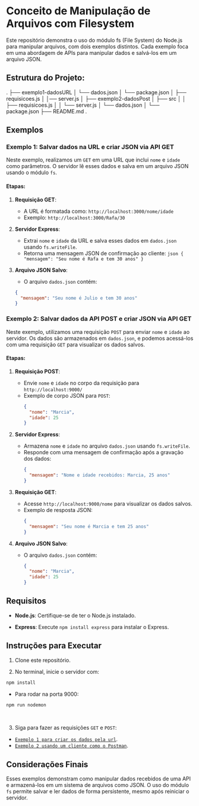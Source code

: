 # Conceito de Manipulação de Arquivos com Filesystem

Este repositório demonstra o uso do módulo fs (File System) do Node.js para manipular arquivos, com dois exemplos distintos. Cada exemplo foca em uma abordagem de APIs para manipular dados e salvá-los em um arquivo JSON.

## Estrutura do Projeto:

.
├── exemplo1-dadosURL
│ └── dados.json
│ └── package.json
│ ├── requisicoes.js
│ │── server.js
│
├── exemplo2-dadosPost
│ ├── src
│ │ ├── requisicoes.js
│ │ └── server.js
│ └── dados.json
│ └── package.json
├── README.md
.

## Exemplos

### Exemplo 1: Salvar dados na URL e criar JSON via API GET

Neste exemplo, realizamos um `GET` em uma URL que inclui `nome` e `idade` como parâmetros. O servidor lê esses dados e salva em um arquivo JSON usando o módulo `fs`.

#### Etapas:

1. **Requisição GET**:

   - A URL é formatada como: `http://localhost:3000/nome/idade`
   - Exemplo: `http://localhost:3000/Rafa/30`
     <br>

2. **Servidor Express**:

   - Extrai `nome` e `idade` da URL e salva esses dados em `dados.json` usando `fs.writeFile`.
   - Retorna uma mensagem JSON de confirmação ao cliente:
     `json
{
  "mensagem": "Seu nome é Rafa e tem 30 anos"
}
`
     <br>

3. **Arquivo JSON Salvo**:
   - O arquivo `dados.json` contém:
   ```json
   {
     "mensagem": "Seu nome é Julio e tem 30 anos"
   }
   ```

### Exemplo 2: Salvar dados da API POST e criar JSON via API GET

Neste exemplo, utilizamos uma requisição `POST` para enviar `nome` e `idade` ao servidor. Os dados são armazenados em `dados.json`, e podemos acessá-los com uma requisição `GET` para visualizar os dados salvos.

#### Etapas:

1. **Requisição POST**:

   - Envie `nome` e `idade` no corpo da requisição para `http://localhost:9000/`
   - Exemplo de corpo JSON para `POST`:
     ```json
     {
       "nome": "Marcia",
       "idade": 25
     }
     ```

2. **Servidor Express**:

   - Armazena `nome` e `idade` no arquivo `dados.json` usando `fs.writeFile`.
   - Responde com uma mensagem de confirmação após a gravação dos dados:
     ```json
     {
       "mensagem": "Nome e idade recebidos: Marcia, 25 anos"
     }
     ```

3. **Requisição GET**:

   - Acesse `http://localhost:9000/nome` para visualizar os dados salvos.
   - Exemplo de resposta JSON:
     ```json
     {
       "mensagem": "Seu nome é Marcia e tem 25 anos"
     }
     ```

4. **Arquivo JSON Salvo**:
   - O arquivo `dados.json` contém:
     ```json
     {
       "nome": "Marcia",
       "idade": 25
     }
     ```

## Requisitos

- **Node.js**: Certifique-se de ter o Node.js instalado.
  <br>

- **Express**: Execute `npm install express` para instalar o Express.

## Instruções para Executar

1. Clone este repositório.
   <br>

2. No terminal, inicie o servidor com:

```bash
npm install
```

- Para rodar na porta 9000:

```bash
npm run nodemon
```

<br>

3. Siga para fazer as requisições `GET` e `POST`:

- [`Exemplo 1 para criar os dados pela url`](https://github.com/).
  <br>
- [`Exemplo 2 usando um cliente como o Postman`](https://github.com/).

## Considerações Finais

Esses exemplos demonstram como manipular dados recebidos de uma API e armazená-los em um sistema de arquivos como JSON. O uso do módulo `fs` permite salvar e ler dados de forma persistente, mesmo após reiniciar o servidor.
